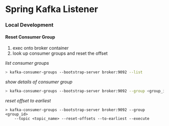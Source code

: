 # Spring Kafka Listener



### Local Development

#### Reset Consumer Group

1. exec onto broker container
2. look up consumer groups and reset the offset

_list consumer groups_
```bash
> kafka-consumer-groups --bootstrap-server broker:9092 --list
```

_show details of consumer group_
```bash
> kafka-consumer-groups --bootstrap-server broker:9092 --group <group_id> --describe
```

_reset offset to earliest_
```
> kafka-consumer-groups --bootstrap-server broker:9092 --group <group_id> 
    --topic <topic_name> --reset-offsets --to-earliest --execute
```